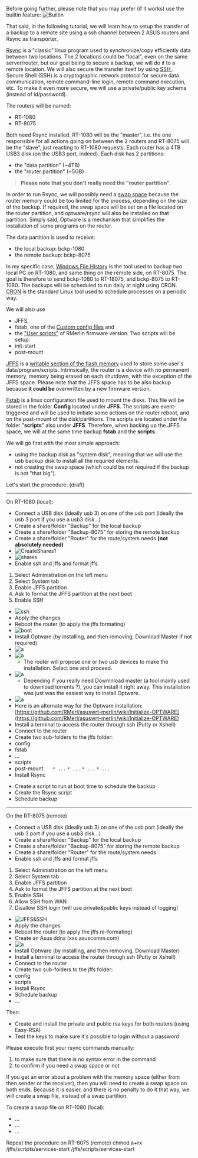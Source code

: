 Before going further, please note that you may prefer (if it works) use the builtin feature:
![Builtin](https://cloud.githubusercontent.com/assets/3483165/5582361/bf776b74-9036-11e4-9844-85912b2993a0.png)

That said, in the following tutorial, we will learn how to setup the transfer of a backup to a remote site using a ssh channel between 2 ASUS routers and Rsync as transporter.

[Rsync](http://en.wikipedia.org/wiki/Rsync) is a "classic" linux program used to synchronize/copy efficiently data between two locations. The 2 locations could be "local", even on the same server/router, but our goal being to secure a backup, we will do it to a remote location. We will also secure the transfer itself by using [SSH ](http://en.wikipedia.org/wiki/Secure_Shell). Secure Shell (SSH) is a cryptographic network protocol for secure data communication, remote command-line login, remote command execution, etc. To make it even more secure, we will use a private/public key schema (instead of id/password).

The routers will be named:
* RT-1080
* RT-8075

Both need Rsync installed. RT-1080 will be the "master", i.e. the one responsible for all actions going on between the 2 routers and RT-8075 will be the "slave", just reacting to RT-1080 requests. Each router has a 4TB USB3 disk (on the USB3 port, indeed). Each disk has 2 partitions: 
* the "data partition" (~4TB)
* the "router partition" (~5GB)

> **Please note that you don't really need the "router partition".**

In order to run Rsync, we will possibly need a [swap space](http://en.wikipedia.org/w/index.php?title=Paging) because the router memory could be too limited for the process, depending on the size of the backup. If required, the swap space will be set on a file located on the router partition, and optware/rsync will also be installed on that partition. Simply said, Optware is a mechanism that simplifies the installation of some programs on the router.

The data partition is used to receive:
* the local backup: bckp-1080
* the remote backup: bckp-8075

In my specific case, [Windows File History](http://www.pcmag.com/article2/0,2817,2418904,00.asp) is the tool used to backup two local PC on RT-1080, and same thing on the remote side, on RT-8075.  The goal is therefore to send bckp-1080 to RT-18075, and bckp-8075 to RT-1080. The backups will be scheduled to run daily at night using CRON. [CRON](http://en.wikipedia.org/wiki/Cron) is the standard Linux tool used to schedule processes on a periodic way.

We will also use 
* JFFS, 
* fstab, one of the [Custom config files](https://github.com/RMerl/asuswrt-merlin/wiki/Custom-config-files) and 
* the ["User scripts"](https://github.com/RMerl/asuswrt-merlin/wiki/User-scripts) of RMerlin firmware version. Two scripts will be setup:
 * init-start
 * post-mount

[JFFS](http://en.wikipedia.org/wiki/JFFS) is a [writable section of the flash memory](https://github.com/RMerl/asuswrt-merlin/wiki/Jffs) used to store some user's data/program/scripts. Intrinsically, the router is a device with no permanent memory, memory being erased on each shutdown, with the exception of the JFFS space. Please note that the JFFS space has to be also backup because **it could be** overwritten by a new firmware version.

[Fstab](http://en.wikipedia.org/wiki/Fstab) is a linux configuration file used to mount the disks. This file will be stored in the folder **Config** located under **JFFS**. The scripts are event-triggered and will be used to initiate some actions on the router reboot, and on the post-mount of the disk/partitions. The scripts are located under the folder "**scripts**" also under **JFFS**. Therefore, when backing up the JFFS space, we will at the same time backup **fstab** and the **scripts**.

We will go first with the most simple approach:
* using the backup disk as "system disk", meaning that we will use the usb backup disk to install all the required elements.
* not creating the swap space (which could be not required if the backup is not "that big").

Let's start the procedure: (draft)

***
On RT-1080 (local):
* Connect a USB disk (ideally usb 3) on one of the usb port (ideally the usb 3 port if you use a usb3 disk...)
* Create a share/folder "Backup" for the local backup
* Create a share/folder "Backup-8075" for storing the remote backup
* Create a share/folder "Router" for the route/system needs **(not absolutely needed)**
 * ![CreateShares1](https://cloud.githubusercontent.com/assets/3483165/5582437/aa41c190-9037-11e4-97c4-415e61fc668d.png)
 * ![shares](https://cloud.githubusercontent.com/assets/3483165/5582530/12526d38-9039-11e4-9113-d1f8a4f862fc.png)
* Enable ssh and jffs and format jffs
 1. Select Administration on the left menu
 2. Select System tab
 3. Enable JFFS partition
 4. Ask to format the JFFS partition at the next boot
 5. Enable SSH
 * ![ssh](https://cloud.githubusercontent.com/assets/3483165/5581944/b00b9806-902f-11e4-90c9-c783b87807d3.png)
 * Apply the changes
 * Reboot the router (to apply the jffs formating)
  * ![boot](https://cloud.githubusercontent.com/assets/3483165/5582239/46bcdd56-9034-11e4-8e32-d40e7083f410.png)
* Install Optware (by installing, and then removing, Download Master if not required)
 * ![a](https://cloud.githubusercontent.com/assets/3483165/5582683/3c80bafe-903b-11e4-9187-3676d024ee02.png)
 * ![a](https://cloud.githubusercontent.com/assets/3483165/5582702/78c8d78a-903b-11e4-87db-e9b8f426a3fb.png)
   * The router will propose one or two usb devices to make the installation. Select one and proceed.
 * ![a](https://cloud.githubusercontent.com/assets/3483165/5582769/949a3eb2-903c-11e4-96cf-0886efa99e43.png)
   * Depending if you really need Dowmnload master (a tool mainly used to download torrents ?), you can install it right away. This installation was just was the easiest way to install Optware.
 * ![a](https://cloud.githubusercontent.com/assets/3483165/5582803/0605f3de-903d-11e4-8af4-4da2337d4966.png)
 * Here is an alternate way for the Optware installation: [https://github.com/RMerl/asuswrt-merlin/wiki/Initialize-OPTWARE](https://github.com/RMerl/asuswrt-merlin/wiki/Initialize-OPTWARE)
* Install a terminal to access the router through ssh (Putty or Xshell)
* Connect to the router
* Create two sub-folders to the jffs folder:
 * config
  * fstab
   * ...
 * scripts
  * post-mount
`   * ...`
   `* ...`
   `* ...`
   `* ...`
* Install Rsync
> 

* Create a script to run at boot time to schedule the backup
* Create the Rsync script
* Schedule backup

***
On the RT-8075 (remote)
* Connect a USB disk (ideally usb 3) on one of the usb port (ideally the usb 3 port if you use a usb3 disk...)
* Create a share/folder "Backup" for the local backup
* Create a share/folder "Backup-8075" for storing the remote backup
* Create a share/folder "Router" for the route/system needs
* Enable ssh and jffs and format jffs
 1. Select Administration on the left menu
 2. Select System tab
 3. Enable JFFS partition
 4. Ask to format the JFFS partition at the next boot
 5. Enable SSH
 6. Allow SSH from WAN
 7. Disallow SSH login (will use private&public keys instead of logging)
* ![JFFS&SSH](https://cloud.githubusercontent.com/assets/3483165/5581975/34677f0c-9030-11e4-922f-809fa46b5a9c.png)
 * Apply the changes
 * Reboot the router (to apply the jffs re-formating)
* Create an Asus ddns (xxx.asuscomm.com)
 * ![a](https://cloud.githubusercontent.com/assets/3483165/5582292/5fa50a4a-9035-11e4-810b-802bd24aa0c7.png)
* Install Optware (by installing, and then removing, Download Master)
* Install a terminal to access the router through ssh (Putty or Xshell)
* Connect to the router
* Create two sub-folders to the jffs folder:
 * config
 * scripts
* Install Rsync
* Schedule backup
* ...

Then:
* Create and install the private and public rsa keys for both routers (using Easy-RSA)
* Test the keys to make sure it's possible to login without a password

Please execute first your rsync commands manually:
1. to make sure that there is no syntax error in the command
2. to confirm if you need a swap space or not

If you get an error about a problem with the memory space (either from then sender or the receiver), then you will need to create a swap space on both ends.
Because it is easier, and there is no penalty to do it that way, we will create a swap file, instead of a swap partition.

To create a swap file on RT-1080 (local):
* ...
* ...
* ...

Repeat the procedure on RT-8075 (remote)
chmod a+rx /jffs/scripts/services-start
/jffs/scripts/services-start